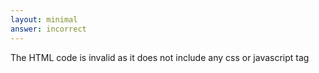```yaml
---
layout: minimal
answer: incorrect 
---
```


The HTML code is invalid as it does not include any css or javascript tag
